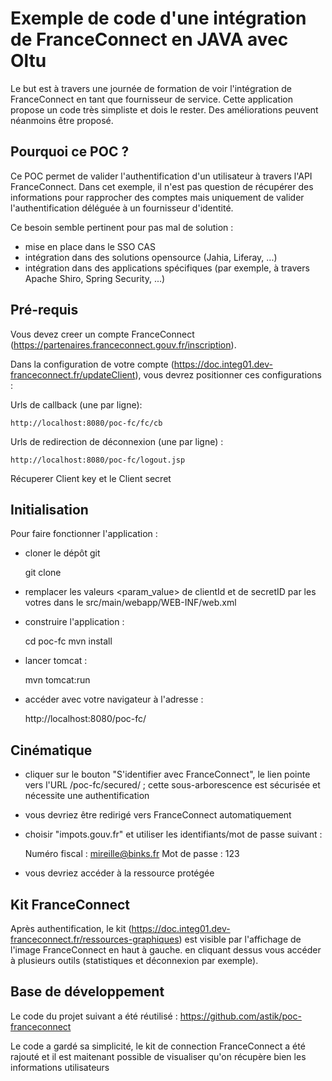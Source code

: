 # Exemple de code d'une intégration de FranceConnect en JAVA avec Oltu

Le but est à travers une journée de formation de voir l'intégration de FranceConnect en tant que fournisseur de service.
Cette application propose un code très simpliste et dois le rester.
Des améliorations peuvent néanmoins être proposé.

## Pourquoi ce POC ?

Ce POC permet de valider l'authentification d'un utilisateur à travers l'API FranceConnect.
Dans cet exemple, il n'est pas question de récupérer des informations pour rapprocher des comptes mais uniquement de valider l'authentification déléguée à un fournisseur d'identité.

Ce besoin semble pertinent pour pas mal de solution :

- mise en place dans le SSO CAS
- intégration dans des solutions opensource (Jahia, Liferay, ...)
- intégration dans des applications spécifiques (par exemple, à travers Apache Shiro, Spring Security, ...)



## Pré-requis

Vous devez creer un compte FranceConnect (https://partenaires.franceconnect.gouv.fr/inscription).

Dans la configuration de votre compte (https://doc.integ01.dev-franceconnect.fr/updateClient), vous devrez positionner ces configurations :

Urls de callback (une par ligne):

	http://localhost:8080/poc-fc/fc/cb

Urls de redirection de déconnexion (une par ligne) :

	http://localhost:8080/poc-fc/logout.jsp

Récuperer Client key et le Client secret



## Initialisation

Pour faire fonctionner l'application :

- cloner le dépôt git 

	git clone

- remplacer les valeurs <param_value> de clientId et de secretID par les votres dans le src/main/webapp/WEB-INF/web.xml

- construire l'application :

	cd poc-fc
	mvn install

- lancer tomcat :

	mvn tomcat:run

- accéder avec votre navigateur à l'adresse :

	http://localhost:8080/poc-fc/



## Cinématique

- cliquer sur le bouton "S'identifier avec FranceConnect", le lien pointe vers l'URL /poc-fc/secured/ ; cette sous-arborescence est sécurisée et nécessite une authentification 
- vous devriez être redirigé vers FranceConnect automatiquement
- choisir "impots.gouv.fr" et utiliser les identifiants/mot de passe suivant :

	Numéro fiscal : mireille@binks.fr
	Mot de passe : 123

- vous devriez accéder à la ressource protégée



## Kit FranceConnect

Après authentification, le kit (https://doc.integ01.dev-franceconnect.fr/ressources-graphiques) est visible  par l'affichage de l'image FranceConnect en haut à gauche. en cliquant dessus vous accéder à plusieurs outils (statistiques et déconnexion par exemple).
    


## Base de développement

Le code du projet suivant a été réutilisé :
	https://github.com/astik/poc-franceconnect

Le code a gardé sa simplicité, le kit de connection FranceConnect a été rajouté et il est maitenant possible de visualiser qu'on récupère bien les informations utilisateurs
